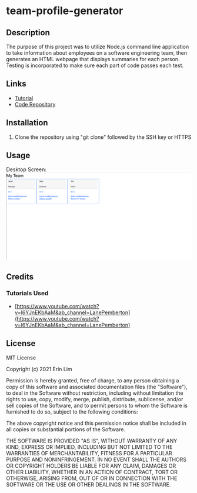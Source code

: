 # team-profile-generator

## Description

The purpose of this project was to utilize Node.js command line application to take information about employees on a software engineering team, then generates an HTML webpage that displays summaries for each person. Testing is incorporated to make sure each part of code passes each test.

## Links
- [Tutorial](https://drive.google.com/file/d/1CMhlf-TdIrd2iidHu3aVh_RsFZA1HkEs/view)
- [Code Repository](https://github.com/erinlim2001/team-profile-generator)

## Installation

1. Clone the repository using "git clone" followed by the SSH key or HTTPS 

## Usage

Desktop Screen:
![Team Generator](./generatorss.png)

## Credits

### Tutorials Used
* [https://www.youtube.com/watch?v=l6YJnEKbAaM&ab_channel=LanePemberton](https://www.youtube.com/watch?v=l6YJnEKbAaM&ab_channel=LanePemberton)

## License

MIT License

Copyright (c) 2021 Erin Lim

Permission is hereby granted, free of charge, to any person obtaining a copy
of this software and associated documentation files (the "Software"), to deal
in the Software without restriction, including without limitation the rights
to use, copy, modify, merge, publish, distribute, sublicense, and/or sell
copies of the Software, and to permit persons to whom the Software is
furnished to do so, subject to the following conditions:

The above copyright notice and this permission notice shall be included in all
copies or substantial portions of the Software.

THE SOFTWARE IS PROVIDED "AS IS", WITHOUT WARRANTY OF ANY KIND, EXPRESS OR
IMPLIED, INCLUDING BUT NOT LIMITED TO THE WARRANTIES OF MERCHANTABILITY,
FITNESS FOR A PARTICULAR PURPOSE AND NONINFRINGEMENT. IN NO EVENT SHALL THE
AUTHORS OR COPYRIGHT HOLDERS BE LIABLE FOR ANY CLAIM, DAMAGES OR OTHER
LIABILITY, WHETHER IN AN ACTION OF CONTRACT, TORT OR OTHERWISE, ARISING FROM,
OUT OF OR IN CONNECTION WITH THE SOFTWARE OR THE USE OR OTHER DEALINGS IN THE
SOFTWARE.